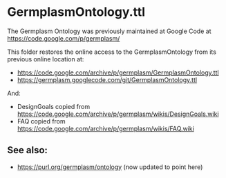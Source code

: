 # GermplasmOntology.ttl

The Germplasm Ontology was previously maintained at Google Code at https://code.google.com/p/germplasm/

This folder restores the online access to the GermplasmOntology from its previous online location at:
* https://code.google.com/archive/p/germplasm/GermplasmOntology.ttl
* https://germplasm.googlecode.com/git/GermplasmOntology.ttl

And:
* DesignGoals copied from https://code.google.com/archive/p/germplasm/wikis/DesignGoals.wiki
* FAQ copied from https://code.google.com/archive/p/germplasm/wikis/FAQ.wiki

## See also:
* https://purl.org/germplasm/ontology (now updated to point here)
